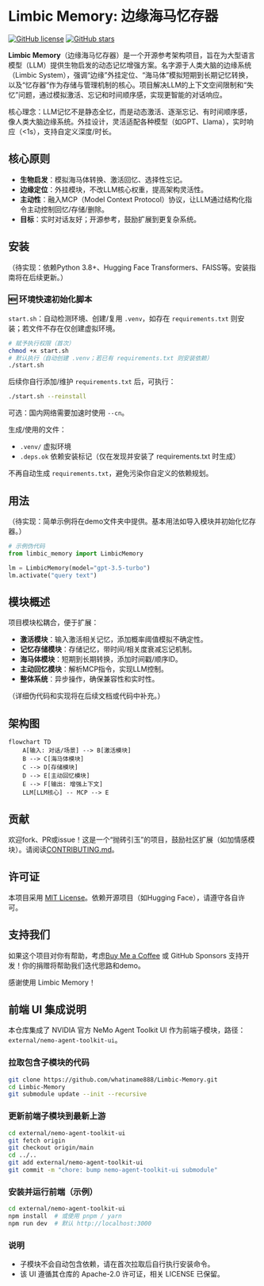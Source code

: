 # Limbic Memory: 边缘海马忆存器

[![GitHub license](https://img.shields.io/badge/license-MIT-blue.svg)](https://github.com/whatiname888/Limbic-Memory/blob/main/LICENSE)
[![GitHub stars](https://img.shields.io/github/stars/whatiname888/Limbic-Memory.svg?style=social)](https://github.com/whatiname888/Limbic-Memory/stargazers)

**Limbic Memory**（边缘海马忆存器）是一个开源参考架构项目，旨在为大型语言模型（LLM）提供生物启发的动态记忆增强方案。名字源于人类大脑的边缘系统（Limbic System），强调“边缘”外挂定位、“海马体”模拟短期到长期记忆转换，以及“忆存器”作为存储与管理机制的核心。项目解决LLM的上下文空间限制和“失忆”问题，通过模拟激活、忘记和时间顺序感，实现更智能的对话响应。

核心理念：LLM记忆不是静态全忆，而是动态激活、逐渐忘记、有时间顺序感，像人类大脑边缘系统。外挂设计，灵活适配各种模型（如GPT、Llama），实时响应（<1s），支持自定义深度/时长。

## 核心原则
- **生物启发**：模拟海马体转换、激活回忆、选择性忘记。
- **边缘定位**：外挂模块，不改LLM核心权重，提高架构灵活性。
- **主动性**：融入MCP（Model Context Protocol）协议，让LLM通过结构化指令主动控制回忆/存储/删除。
- **目标**：实时对话友好；开源参考，鼓励扩展到更复杂系统。

## 安装
（待实现：依赖Python 3.8+、Hugging Face Transformers、FAISS等。安装指南将在后续更新。）

### 🆕 环境快速初始化脚本
`start.sh`：自动检测环境、创建/复用 `.venv`，如存在 `requirements.txt` 则安装；若文件不存在仅创建虚拟环境。

```bash
# 赋予执行权限（首次）
chmod +x start.sh
# 默认执行（自动创建 .venv；若已有 requirements.txt 则安装依赖）
./start.sh
```
后续你自行添加/维护 `requirements.txt` 后，可执行：

```bash
./start.sh --reinstall
```
可选：国内网络需要加速时使用 `--cn`。

生成/使用的文件：
- `.venv/` 虚拟环境
- `.deps.ok` 依赖安装标记（仅在发现并安装了 requirements.txt 时生成）

不再自动生成 `requirements.txt`，避免污染你自定义的依赖规划。

## 用法
（待实现：简单示例将在demo文件夹中提供。基本用法如导入模块并初始化忆存器。）

```python
# 示例伪代码
from limbic_memory import LimbicMemory

lm = LimbicMemory(model="gpt-3.5-turbo")
lm.activate("query text")
```

## 模块概述
项目模块松耦合，便于扩展：
- **激活模块**：输入激活相关记忆，添加概率阈值模拟不确定性。
- **记忆存储模块**：存储记忆，带时间/相关度衰减忘记机制。
- **海马体模块**：短期到长期转换，添加时间戳/顺序ID。
- **主动回忆模块**：解析MCP指令，实现LLM控制。
- **整体系统**：异步操作，确保兼容性和实时性。

（详细伪代码和实现将在后续文档或代码中补充。）

## 架构图
```mermaid
flowchart TD
    A[输入: 对话/场景] --> B[激活模块]
    B --> C[海马体模块]
    C --> D[存储模块]
    D --> E[主动回忆模块]
    E --> F[输出: 增强上下文]
    LLM[LLM核心] -- MCP --> E
```

## 贡献
欢迎fork、PR或issue！这是一个“抛砖引玉”的项目，鼓励社区扩展（如加情感模块）。请阅读[CONTRIBUTING.md](CONTRIBUTING.md)。

## 许可证
本项目采用 [MIT License](LICENSE)。依赖开源项目（如Hugging Face），请遵守各自许可。

## 支持我们
如果这个项目对你有帮助，考虑[Buy Me a Coffee](https://www.buymeacoffee.com/your-username) 或 GitHub Sponsors 支持开发！你的捐赠将帮助我们迭代思路和demo。

感谢使用 Limbic Memory！

## 前端 UI 集成说明

本仓库集成了 NVIDIA 官方 NeMo Agent Toolkit UI 作为前端子模块，路径：`external/nemo-agent-toolkit-ui`。

### 拉取包含子模块的代码
```bash
git clone https://github.com/whatiname888/Limbic-Memory.git
cd Limbic-Memory
git submodule update --init --recursive
```

### 更新前端子模块到最新上游
```bash
cd external/nemo-agent-toolkit-ui
git fetch origin
git checkout origin/main
cd ../..
git add external/nemo-agent-toolkit-ui
git commit -m "chore: bump nemo-agent-toolkit-ui submodule"
```

### 安装并运行前端（示例）
```bash
cd external/nemo-agent-toolkit-ui
npm install  # 或使用 pnpm / yarn
npm run dev  # 默认 http://localhost:3000
```

### 说明
- 子模块不会自动包含依赖，请在首次拉取后自行执行安装命令。
- 该 UI 遵循其仓库的 Apache-2.0 许可证，相关 LICENSE 已保留。

